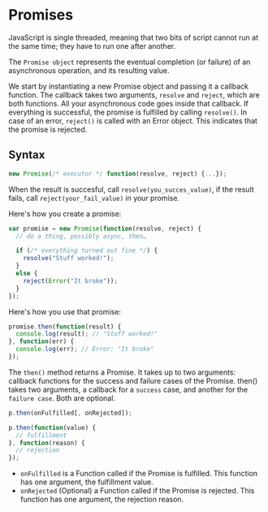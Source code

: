 # Promises

JavaScript is single threaded, meaning that two bits of script cannot run at the same time; they have to run one after another.

The `Promise object` represents the eventual completion (or failure) of an asynchronous operation, and its resulting value.

We start by instantiating a new Promise object and passing it a callback function. The callback takes two arguments, `resolve` and `reject`, which are both functions. All your asynchronous code goes inside that callback. If everything is successful, the promise is fulfilled by calling `resolve()`. In case of an error, `reject()` is called with an Error object. This indicates that the promise is rejected.

## Syntax

```Javascript
new Promise(/* executor */ function(resolve, reject) {...});
```

When the result is succesful, call `resolve(you_succes_value)`, if the result fails, call `reject(your_fail_value)` in your promise.

Here's how you create a promise:

```Javascript
var promise = new Promise(function(resolve, reject) {
  // do a thing, possibly async, then…

  if (/* everything turned out fine */) {
    resolve("Stuff worked!");
  }
  else {
    reject(Error("It broke"));
  }
});
```

Here's how you use that promise:

```Javascript
promise.then(function(result) {
  console.log(result); // "Stuff worked!"
}, function(err) {
  console.log(err); // Error: "It broke"
});
```

The `then()` method returns a Promise. It takes up to two arguments: callback functions for the success and failure cases of the Promise.
then() takes two arguments, a callback for a `success` case, and another for the `failure case`. Both are optional.

```Javascript
p.then(onFulfilled[, onRejected]);

p.then(function(value) {
  // fulfillment
}, function(reason) {
  // rejection
});
```

+ `onFulfilled` is a Function called if the Promise is fulfilled. This function has one argument, the fulfillment value.
+ `onRejected` (Optional) a Function called if the Promise is rejected. This function has one argument, the rejection reason.